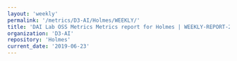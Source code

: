 ```yaml
---
layout: 'weekly'
permalink: '/metrics/D3-AI/Holmes/WEEKLY/'
title: 'DAI Lab OSS Metrics Metrics report for Holmes | WEEKLY-REPORT-2019-06-23'
organization: 'D3-AI'
repository: 'Holmes'
current_date: '2019-06-23'
---
```

